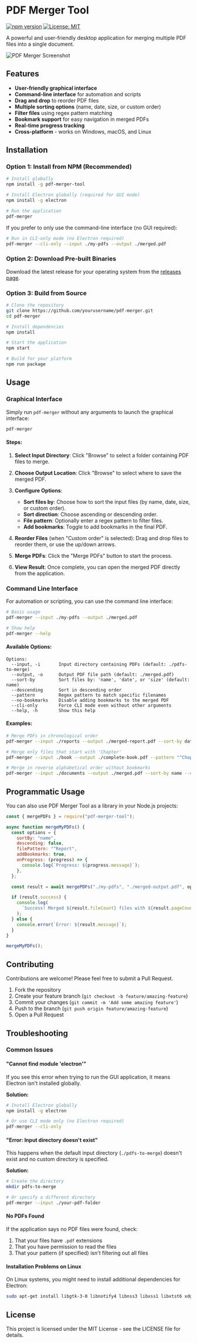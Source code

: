 # PDF Merger Tool

[![npm version](https://img.shields.io/npm/v/pdf-merger-tool.svg)](https://www.npmjs.com/package/pdf-merger-tool)
[![License: MIT](https://img.shields.io/badge/License-MIT-yellow.svg)](https://opensource.org/licenses/MIT)

A powerful and user-friendly desktop application for merging multiple PDF files into a single document.

![PDF Merger Screenshot](https://via.placeholder.com/800x450.png?text=PDF+Merger+Tool)

## Features

- **User-friendly graphical interface**
- **Command-line interface** for automation and scripts
- **Drag and drop** to reorder PDF files
- **Multiple sorting options** (name, date, size, or custom order)
- **Filter files** using regex pattern matching
- **Bookmark support** for easy navigation in merged PDFs
- **Real-time progress tracking**
- **Cross-platform** - works on Windows, macOS, and Linux

## Installation

### Option 1: Install from NPM (Recommended)

```bash
# Install globally
npm install -g pdf-merger-tool

# Install Electron globally (required for GUI mode)
npm install -g electron

# Run the application
pdf-merger
```

If you prefer to only use the command-line interface (no GUI required):

```bash
# Run in CLI-only mode (no Electron required)
pdf-merger --cli-only --input ./my-pdfs --output ./merged.pdf
```

### Option 2: Download Pre-built Binaries

Download the latest release for your operating system from the [releases page](https://github.com/yourusername/pdf-merger/releases).

### Option 3: Build from Source

```bash
# Clone the repository
git clone https://github.com/yourusername/pdf-merger.git
cd pdf-merger

# Install dependencies
npm install

# Start the application
npm start

# Build for your platform
npm run package
```

## Usage

### Graphical Interface

Simply run `pdf-merger` without any arguments to launch the graphical interface:

```bash
pdf-merger
```

#### Steps:

1. **Select Input Directory**: Click "Browse" to select a folder containing PDF files to merge.

2. **Choose Output Location**: Click "Browse" to select where to save the merged PDF.

3. **Configure Options**:

   - **Sort files by**: Choose how to sort the input files (by name, date, size, or custom order).
   - **Sort direction**: Choose ascending or descending order.
   - **File pattern**: Optionally enter a regex pattern to filter files.
   - **Add bookmarks**: Toggle to add bookmarks in the final PDF.

4. **Reorder Files** (when "Custom order" is selected): Drag and drop files to reorder them, or use the up/down arrows.

5. **Merge PDFs**: Click the "Merge PDFs" button to start the process.

6. **View Result**: Once complete, you can open the merged PDF directly from the application.

### Command Line Interface

For automation or scripting, you can use the command line interface:

```bash
# Basic usage
pdf-merger --input ./my-pdfs --output ./merged.pdf

# Show help
pdf-merger --help
```

#### Available Options:

```
Options:
  --input, -i       Input directory containing PDFs (default: ./pdfs-to-merge)
  --output, -o      Output PDF file path (default: ./merged.pdf)
  --sort-by         Sort files by: 'name', 'date', or 'size' (default: name)
  --descending      Sort in descending order
  --pattern         Regex pattern to match specific filenames
  --no-bookmarks    Disable adding bookmarks to the merged PDF
  --cli-only        Force CLI mode even without other arguments
  --help, -h        Show this help
```

#### Examples:

```bash
# Merge PDFs in chronological order
pdf-merger --input ./reports --output ./merged-report.pdf --sort-by date

# Merge only files that start with 'Chapter'
pdf-merger --input ./book --output ./complete-book.pdf --pattern "^Chapter"

# Merge in reverse alphabetical order without bookmarks
pdf-merger --input ./documents --output ./merged.pdf --sort-by name --descending --no-bookmarks
```

## Programmatic Usage

You can also use PDF Merger Tool as a library in your Node.js projects:

```javascript
const { mergePDFs } = require("pdf-merger-tool");

async function mergeMyPDFs() {
  const options = {
    sortBy: "name",
    descending: false,
    filePattern: "^Report",
    addBookmarks: true,
    onProgress: (progress) => {
      console.log(`Progress: ${progress.message}`);
    },
  };

  const result = await mergePDFs("./my-pdfs", "./merged-output.pdf", options);

  if (result.success) {
    console.log(
      `Success! Merged ${result.fileCount} files with ${result.pageCount} pages.`
    );
  } else {
    console.error(`Error: ${result.message}`);
  }
}

mergeMyPDFs();
```

## Contributing

Contributions are welcome! Please feel free to submit a Pull Request.

1. Fork the repository
2. Create your feature branch (`git checkout -b feature/amazing-feature`)
3. Commit your changes (`git commit -m 'Add some amazing feature'`)
4. Push to the branch (`git push origin feature/amazing-feature`)
5. Open a Pull Request

## Troubleshooting

### Common Issues

#### "Cannot find module 'electron'"

If you see this error when trying to run the GUI application, it means Electron isn't installed globally.

**Solution:**

```bash
# Install Electron globally
npm install -g electron

# Or use CLI mode only (no Electron required)
pdf-merger --cli-only
```

#### "Error: Input directory doesn't exist"

This happens when the default input directory (`./pdfs-to-merge`) doesn't exist and no custom directory is specified.

**Solution:**

```bash
# Create the directory
mkdir pdfs-to-merge

# Or specify a different directory
pdf-merger --input ./your-pdf-folder
```

#### No PDFs Found

If the application says no PDF files were found, check:

1. That your files have `.pdf` extensions
2. That you have permission to read the files
3. That your pattern (if specified) isn't filtering out all files

#### Installation Problems on Linux

On Linux systems, you might need to install additional dependencies for Electron:

```bash
sudo apt-get install libgtk-3-0 libnotify4 libnss3 libxss1 libxtst6 xdg-utils libatspi2.0-0 libdrm2 libgbm1
```

## License

This project is licensed under the MIT License - see the LICENSE file for details.
